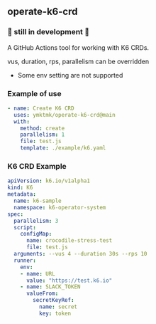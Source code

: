 ## operate-k6-crd

### 🚨 still in development 🚨

A GitHub Actions tool for working with K6 CRDs.

vus, duration, rps, parallelism can be overridden

* Some env setting are not supported

### Example of use

```yaml
- name: Create K6 CRD
  uses: ymktmk/operate-k6-crd@main
  with: 
    method: create
    parallelism: 1
    file: test.js
    template: ./example/k6.yaml
```

### K6 CRD Example

```yaml
apiVersion: k6.io/v1alpha1
kind: K6
metadata:
  name: k6-sample
  namespace: k6-operator-system
spec:
  parallelism: 3
  script:
    configMap:
      name: crocodile-stress-test
      file: test.js
  arguments: --vus 4 --duration 30s --rps 10
  runner:
    env:
    - name: URL
      value: "https://test.k6.io"
    - name: SLACK_TOKEN
      valueFrom: 
        secretKeyRef:
          name: secret
          key: token
```
